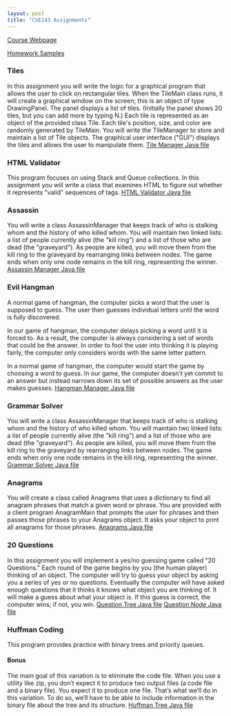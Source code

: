 ```yaml
---
layout: post
title: "CSE143 Assignments"
---
```


[Course Webpage](https://courses.cs.washington.edu/courses/cse143/17sp)

[Homework Samples](https://courses.cs.washington.edu/courses/cse143/17sp/homework.shtml)

### Tiles
In this assignment you will write the logic for a graphical program that allows the user to click on rectangular tiles. When the TileMain class runs, it will create a graphical window on the screen; this is an object of type DrawingPanel. The panel displays a list of tiles. (Initially the panel shows 20 tiles, but you can add more by typing N.) Each tile is represented as an object of the provided class Tile. Each tile's position, size, and color are randomly generated by TileMain. You will write the TileManager to store and maintain a list of Tile objects. The graphical user interface ("GUI") displays the tiles and allows the user to manipulate them.
[Tile Manager Java file](/assets/smaples/cse143/hmwk1/TileManager.java)

### HTML Validator
This program focuses on using Stack and Queue collections. In this assignment you will write a class that examines HTML to figure out whether it represents "valid" sequences of tags.
[HTML Validator Java file](/assets/smaples/cse143/hmwk2/HtmlValidator.java)

### Assassin
You will write a class AssassinManager that keeps track of who is stalking whom and the history of who killed whom. You will maintain two linked lists: a list of people currently alive (the "kill ring") and a list of those who are dead (the "graveyard"). As people are killed, you will move them from the kill ring to the graveyard by rearranging links between nodes. The game ends when only one node remains in the kill ring, representing the winner.
[Assassin Manager Java file](/assets/smaples/cse143/hmwk3/AssassinManager.java)

### Evil Hangman
A normal game of hangman, the computer picks a word that the user is supposed to guess. The user then guesses individual letters until the word is fully discovered.

In our game of hangman, the computer delays picking a word until it is forced to. As a result, the computer is always considering a set of words that could be the answer. In order to fool the user into thinking it is playing fairly, the computer only considers words with the same letter pattern.

In a normal game of hangman, the computer would start the game by choosing a word to guess. In our game, the computer doesn't yet commit to an answer but instead narrows down its set of possible answers as the user makes guesses.
[Hangman Manager Java file](/assets/smaples/cse143/hmwk4/HangmanManager.java)

### Grammar Solver
You will write a class AssassinManager that keeps track of who is stalking whom and the history of who killed whom. You will maintain two linked lists: a list of people currently alive (the "kill ring") and a list of those who are dead (the "graveyard"). As people are killed, you will move them from the kill ring to the graveyard by rearranging links between nodes. The game ends when only one node remains in the kill ring, representing the winner.
[Grammar Solver Java file](/assets/smaples/cse143/hmwk5/GrammarSolver.java)

### Anagrams
You will create a class called Anagrams that uses a dictionary to find all anagram phrases that match a given word or phrase. You are provided with a client program AnagramMain that prompts the user for phrases and then passes those phrases to your Anagrams object. It asks your object to print all anagrams for those phrases.
[Anagrams Java file](/assets/smaples/cse143/hmwk6/Anagrams.java)

### 20 Questions
In this assignment you will implement a yes/no guessing game called "20 Questions." Each round of the game begins by you (the human player) thinking of an object. The computer will try to guess your object by asking you a series of yes or no questions. Eventually the computer will have asked enough questions that it thinks it knows what object you are thinking of. It will make a guess about what your object is. If this guess is correct, the computer wins; if not, you win.
[Question Tree Java file](/assets/smaples/cse143/hmwk7/QuestionTree.java)
[Question Node Java file](/assets/smaples/cse143/hmwk7/QuestionNode.java)

### Huffman Coding
This program provides practice with binary trees and priority queues.

#### Bonus
The main goal of this variation is to eliminate the code file. When you use a utility like zip, you don’t expect it to produce two output files (a code file and a binary file). You expect it to produce one file. That’s what we’ll do in this variation. To do so, we’ll have to be able to include information in the binary file about the tree and its structure.
[Huffman Tree Java file](/assets/smaples/cse143/hmwk8/HuffmanTree.java)
